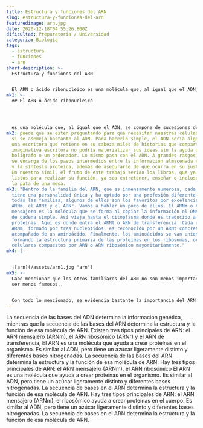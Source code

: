 ```yaml
---
title: Estructura y funciones del ARN
slug: estructura-y-funciones-del-arn
featuredimage: arn.jpg
date: 2020-12-18T04:55:26.800Z
dificultad: Preparatoria / Universidad
categoria: Biología
tags:
  - estructura
  - funciones
  - arn
short-description: >-
  Estructura y funciones del ARN


  El ARN o ácido ribonucleico es una molécula que, al igual que el ADN, se compone de sucesiones de nucleótidos unidos por enlaces fosfodiéster
mk1: >-
  ## El ARN o ácido ribonucleico 




  es una molécula que, al igual que el ADN, se compone de sucesiones de nucleótidos unidos por enlaces fosfodiéster. Los nucleótidos están formados por una base nitrogenada y un azúcar. En el ARN el azúcar es una ribosa y las bases nitrogenadas son: adenina (A), citosina (C), guanina (G) y uracilo (U). Este último sustituye a la timina (T) del ADN. Además, el ARN es más flexible que el ADN en cuanto a la forma en la que aparece, que puede ser tanto como una cadena simple como dos cadenas unidas entre sí (el ADN sólo se presenta en forma de doble hélice). En cuanto a su ubicación en la célula, el ARN comparte habitación con el ADN en el núcleo. Sin embargo, puede salir de él y hacer vida en el citoplasma con sus otros compañeros de piso.
mk2: puede que se esten preguntando para qué necesitan nuestras células el ARN
  si se asemeja bastante al ADN. Para hacerlo simple, el ADN sería algo así como
  una escritora que retiene en su cabeza miles de historias que compartir. Esta
  imaginativa escritora no podría materializar sus ideas sin la ayuda de un
  bolígrafo o un ordenador. Lo mismo pasa con el ADN. A grandes rasgos, el ARN
  se encarga de los pasos intermedios entre la información almacenada en el ADN
  y la síntesis proteica, además de asegurarse de que ocurra en su justa medida.
  En nuestro símil, el fruto de este trabajo serían los libros, que ya están
  listos para realizar su función, ya sea entretener, enseñar o incluso sujetar
  la pata de una mesa.
mk3: "Dentro de la familia del ARN, que es inmensamente numerosa, cada miembro
  tiene una personalidad única y ha optado por una profesión diferente. Como en
  todas las familias, algunos de ellos son los favoritos por excelencia: el
  ARNm, el ARNt y el ARNr. Vamos a hablar un poco de ellos. El ARNm o ARN
  mensajero es la molécula que se forma al copiar la información el DNA en forma
  de cadena simple. Así viaja hasta el citoplasma donde es traducido a
  proteínas. Aquí es donde entra el ARNt o ARN de transferencia. Cada codón del
  ARNm, formado por tres nucleótidos, es reconocido por un ARNt concreto que va
  acompañado de un aminoácido. Finalmente, los aminoácidos se van uniendo
  formando la estructura primaria de las proteínas en los ribosomas, orgánulos
  celulares compuestos por ARN o ARN ribosómico mayoritariamente."
mk4: |-
  

  ![arn](/assets/arn1.jpg "arn")
mk5: >-
  Cabe mencionar que los otros familiares del ARN no son menos importantes por
  ser menos famosos..


  Con todo lo mencionado, se evidencia bastante la importancia del ARN y de su estudio. A pesar de que el ADN sea el dueño de la información de nuestras células, sería incapaz de sacarle beneficio alguno sin nuestro protagonista de hoy.
---
```

La secuencia de las bases del ADN determina la información genética, mientras que la secuencia de las bases del ARN determina la estructura y la función de esa molécula de ARN. Existen tres tipos principales de ARN: el ARN mensajero (ARNm), el ARN ribosómico (ARNr) y el ARN de transferencia, El ARN es una molécula que ayuda a crear proteínas en el organismo. Es similar al ADN, pero tiene un azúcar ligeramente distinto y diferentes bases nitrogenadas. La secuencia de las bases del ARN determina la estructura y la función de esa molécula de ARN. Hay tres tipos principales de ARN: el ARN mensajero (ARNm), el ARN ribosómico El ARN es una molécula que ayuda a crear proteínas en el organismo. Es similar al ADN, pero tiene un azúcar ligeramente distinto y diferentes bases nitrogenadas. La secuencia de bases en el ARN determina la estructura y la función de esa molécula de ARN. Hay tres tipos principales de ARN: el ARN mensajero (ARNm), el ribosómico ayuda a crear proteínas en el cuerpo. Es similar al ADN, pero tiene un azúcar ligeramente distinto y diferentes bases nitrogenadas. La secuencia de bases en el ARN determina la estructura y la función de esa molécula de ARN.